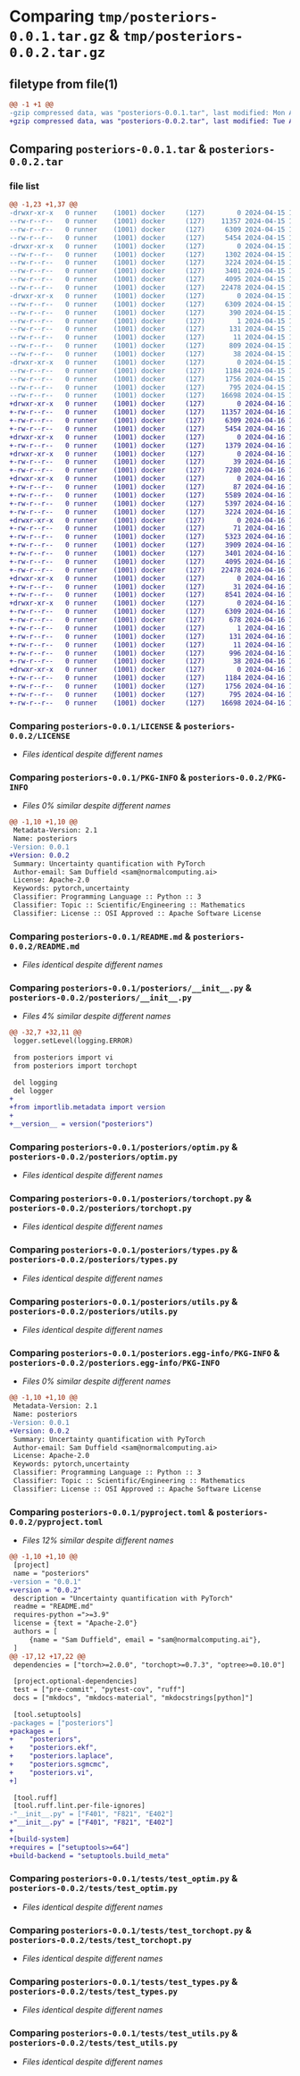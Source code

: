 # Comparing `tmp/posteriors-0.0.1.tar.gz` & `tmp/posteriors-0.0.2.tar.gz`

## filetype from file(1)

```diff
@@ -1 +1 @@
-gzip compressed data, was "posteriors-0.0.1.tar", last modified: Mon Apr 15 17:46:50 2024, max compression
+gzip compressed data, was "posteriors-0.0.2.tar", last modified: Tue Apr 16 18:00:00 2024, max compression
```

## Comparing `posteriors-0.0.1.tar` & `posteriors-0.0.2.tar`

### file list

```diff
@@ -1,23 +1,37 @@
-drwxr-xr-x   0 runner    (1001) docker     (127)        0 2024-04-15 17:46:50.392438 posteriors-0.0.1/
--rw-r--r--   0 runner    (1001) docker     (127)    11357 2024-04-15 17:46:46.000000 posteriors-0.0.1/LICENSE
--rw-r--r--   0 runner    (1001) docker     (127)     6309 2024-04-15 17:46:50.392438 posteriors-0.0.1/PKG-INFO
--rw-r--r--   0 runner    (1001) docker     (127)     5454 2024-04-15 17:46:46.000000 posteriors-0.0.1/README.md
-drwxr-xr-x   0 runner    (1001) docker     (127)        0 2024-04-15 17:46:50.388438 posteriors-0.0.1/posteriors/
--rw-r--r--   0 runner    (1001) docker     (127)     1302 2024-04-15 17:46:46.000000 posteriors-0.0.1/posteriors/__init__.py
--rw-r--r--   0 runner    (1001) docker     (127)     3224 2024-04-15 17:46:46.000000 posteriors-0.0.1/posteriors/optim.py
--rw-r--r--   0 runner    (1001) docker     (127)     3401 2024-04-15 17:46:46.000000 posteriors-0.0.1/posteriors/torchopt.py
--rw-r--r--   0 runner    (1001) docker     (127)     4095 2024-04-15 17:46:46.000000 posteriors-0.0.1/posteriors/types.py
--rw-r--r--   0 runner    (1001) docker     (127)    22478 2024-04-15 17:46:46.000000 posteriors-0.0.1/posteriors/utils.py
-drwxr-xr-x   0 runner    (1001) docker     (127)        0 2024-04-15 17:46:50.392438 posteriors-0.0.1/posteriors.egg-info/
--rw-r--r--   0 runner    (1001) docker     (127)     6309 2024-04-15 17:46:50.000000 posteriors-0.0.1/posteriors.egg-info/PKG-INFO
--rw-r--r--   0 runner    (1001) docker     (127)      390 2024-04-15 17:46:50.000000 posteriors-0.0.1/posteriors.egg-info/SOURCES.txt
--rw-r--r--   0 runner    (1001) docker     (127)        1 2024-04-15 17:46:50.000000 posteriors-0.0.1/posteriors.egg-info/dependency_links.txt
--rw-r--r--   0 runner    (1001) docker     (127)      131 2024-04-15 17:46:50.000000 posteriors-0.0.1/posteriors.egg-info/requires.txt
--rw-r--r--   0 runner    (1001) docker     (127)       11 2024-04-15 17:46:50.000000 posteriors-0.0.1/posteriors.egg-info/top_level.txt
--rw-r--r--   0 runner    (1001) docker     (127)      809 2024-04-15 17:46:46.000000 posteriors-0.0.1/pyproject.toml
--rw-r--r--   0 runner    (1001) docker     (127)       38 2024-04-15 17:46:50.392438 posteriors-0.0.1/setup.cfg
-drwxr-xr-x   0 runner    (1001) docker     (127)        0 2024-04-15 17:46:50.392438 posteriors-0.0.1/tests/
--rw-r--r--   0 runner    (1001) docker     (127)     1184 2024-04-15 17:46:46.000000 posteriors-0.0.1/tests/test_optim.py
--rw-r--r--   0 runner    (1001) docker     (127)     1756 2024-04-15 17:46:46.000000 posteriors-0.0.1/tests/test_torchopt.py
--rw-r--r--   0 runner    (1001) docker     (127)      795 2024-04-15 17:46:46.000000 posteriors-0.0.1/tests/test_types.py
--rw-r--r--   0 runner    (1001) docker     (127)    16698 2024-04-15 17:46:46.000000 posteriors-0.0.1/tests/test_utils.py
+drwxr-xr-x   0 runner    (1001) docker     (127)        0 2024-04-16 18:00:00.548081 posteriors-0.0.2/
+-rw-r--r--   0 runner    (1001) docker     (127)    11357 2024-04-16 17:59:55.000000 posteriors-0.0.2/LICENSE
+-rw-r--r--   0 runner    (1001) docker     (127)     6309 2024-04-16 18:00:00.548081 posteriors-0.0.2/PKG-INFO
+-rw-r--r--   0 runner    (1001) docker     (127)     5454 2024-04-16 17:59:55.000000 posteriors-0.0.2/README.md
+drwxr-xr-x   0 runner    (1001) docker     (127)        0 2024-04-16 18:00:00.544081 posteriors-0.0.2/posteriors/
+-rw-r--r--   0 runner    (1001) docker     (127)     1379 2024-04-16 17:59:55.000000 posteriors-0.0.2/posteriors/__init__.py
+drwxr-xr-x   0 runner    (1001) docker     (127)        0 2024-04-16 18:00:00.548081 posteriors-0.0.2/posteriors/ekf/
+-rw-r--r--   0 runner    (1001) docker     (127)       39 2024-04-16 17:59:55.000000 posteriors-0.0.2/posteriors/ekf/__init__.py
+-rw-r--r--   0 runner    (1001) docker     (127)     7280 2024-04-16 17:59:55.000000 posteriors-0.0.2/posteriors/ekf/diag_fisher.py
+drwxr-xr-x   0 runner    (1001) docker     (127)        0 2024-04-16 18:00:00.548081 posteriors-0.0.2/posteriors/laplace/
+-rw-r--r--   0 runner    (1001) docker     (127)       87 2024-04-16 17:59:55.000000 posteriors-0.0.2/posteriors/laplace/__init__.py
+-rw-r--r--   0 runner    (1001) docker     (127)     5589 2024-04-16 17:59:55.000000 posteriors-0.0.2/posteriors/laplace/dense_fisher.py
+-rw-r--r--   0 runner    (1001) docker     (127)     5397 2024-04-16 17:59:55.000000 posteriors-0.0.2/posteriors/laplace/diag_fisher.py
+-rw-r--r--   0 runner    (1001) docker     (127)     3224 2024-04-16 17:59:55.000000 posteriors-0.0.2/posteriors/optim.py
+drwxr-xr-x   0 runner    (1001) docker     (127)        0 2024-04-16 18:00:00.548081 posteriors-0.0.2/posteriors/sgmcmc/
+-rw-r--r--   0 runner    (1001) docker     (127)       71 2024-04-16 17:59:55.000000 posteriors-0.0.2/posteriors/sgmcmc/__init__.py
+-rw-r--r--   0 runner    (1001) docker     (127)     5323 2024-04-16 17:59:55.000000 posteriors-0.0.2/posteriors/sgmcmc/sghmc.py
+-rw-r--r--   0 runner    (1001) docker     (127)     3909 2024-04-16 17:59:55.000000 posteriors-0.0.2/posteriors/sgmcmc/sgld.py
+-rw-r--r--   0 runner    (1001) docker     (127)     3401 2024-04-16 17:59:55.000000 posteriors-0.0.2/posteriors/torchopt.py
+-rw-r--r--   0 runner    (1001) docker     (127)     4095 2024-04-16 17:59:55.000000 posteriors-0.0.2/posteriors/types.py
+-rw-r--r--   0 runner    (1001) docker     (127)    22478 2024-04-16 17:59:55.000000 posteriors-0.0.2/posteriors/utils.py
+drwxr-xr-x   0 runner    (1001) docker     (127)        0 2024-04-16 18:00:00.548081 posteriors-0.0.2/posteriors/vi/
+-rw-r--r--   0 runner    (1001) docker     (127)       31 2024-04-16 17:59:55.000000 posteriors-0.0.2/posteriors/vi/__init__.py
+-rw-r--r--   0 runner    (1001) docker     (127)     8541 2024-04-16 17:59:55.000000 posteriors-0.0.2/posteriors/vi/diag.py
+drwxr-xr-x   0 runner    (1001) docker     (127)        0 2024-04-16 18:00:00.548081 posteriors-0.0.2/posteriors.egg-info/
+-rw-r--r--   0 runner    (1001) docker     (127)     6309 2024-04-16 18:00:00.000000 posteriors-0.0.2/posteriors.egg-info/PKG-INFO
+-rw-r--r--   0 runner    (1001) docker     (127)      678 2024-04-16 18:00:00.000000 posteriors-0.0.2/posteriors.egg-info/SOURCES.txt
+-rw-r--r--   0 runner    (1001) docker     (127)        1 2024-04-16 18:00:00.000000 posteriors-0.0.2/posteriors.egg-info/dependency_links.txt
+-rw-r--r--   0 runner    (1001) docker     (127)      131 2024-04-16 18:00:00.000000 posteriors-0.0.2/posteriors.egg-info/requires.txt
+-rw-r--r--   0 runner    (1001) docker     (127)       11 2024-04-16 18:00:00.000000 posteriors-0.0.2/posteriors.egg-info/top_level.txt
+-rw-r--r--   0 runner    (1001) docker     (127)      996 2024-04-16 17:59:55.000000 posteriors-0.0.2/pyproject.toml
+-rw-r--r--   0 runner    (1001) docker     (127)       38 2024-04-16 18:00:00.548081 posteriors-0.0.2/setup.cfg
+drwxr-xr-x   0 runner    (1001) docker     (127)        0 2024-04-16 18:00:00.548081 posteriors-0.0.2/tests/
+-rw-r--r--   0 runner    (1001) docker     (127)     1184 2024-04-16 17:59:55.000000 posteriors-0.0.2/tests/test_optim.py
+-rw-r--r--   0 runner    (1001) docker     (127)     1756 2024-04-16 17:59:55.000000 posteriors-0.0.2/tests/test_torchopt.py
+-rw-r--r--   0 runner    (1001) docker     (127)      795 2024-04-16 17:59:55.000000 posteriors-0.0.2/tests/test_types.py
+-rw-r--r--   0 runner    (1001) docker     (127)    16698 2024-04-16 17:59:55.000000 posteriors-0.0.2/tests/test_utils.py
```

### Comparing `posteriors-0.0.1/LICENSE` & `posteriors-0.0.2/LICENSE`

 * *Files identical despite different names*

### Comparing `posteriors-0.0.1/PKG-INFO` & `posteriors-0.0.2/PKG-INFO`

 * *Files 0% similar despite different names*

```diff
@@ -1,10 +1,10 @@
 Metadata-Version: 2.1
 Name: posteriors
-Version: 0.0.1
+Version: 0.0.2
 Summary: Uncertainty quantification with PyTorch
 Author-email: Sam Duffield <sam@normalcomputing.ai>
 License: Apache-2.0
 Keywords: pytorch,uncertainty
 Classifier: Programming Language :: Python :: 3
 Classifier: Topic :: Scientific/Engineering :: Mathematics
 Classifier: License :: OSI Approved :: Apache Software License
```

### Comparing `posteriors-0.0.1/README.md` & `posteriors-0.0.2/README.md`

 * *Files identical despite different names*

### Comparing `posteriors-0.0.1/posteriors/__init__.py` & `posteriors-0.0.2/posteriors/__init__.py`

 * *Files 4% similar despite different names*

```diff
@@ -32,7 +32,11 @@
 logger.setLevel(logging.ERROR)
 
 from posteriors import vi
 from posteriors import torchopt
 
 del logging
 del logger
+
+from importlib.metadata import version
+
+__version__ = version("posteriors")
```

### Comparing `posteriors-0.0.1/posteriors/optim.py` & `posteriors-0.0.2/posteriors/optim.py`

 * *Files identical despite different names*

### Comparing `posteriors-0.0.1/posteriors/torchopt.py` & `posteriors-0.0.2/posteriors/torchopt.py`

 * *Files identical despite different names*

### Comparing `posteriors-0.0.1/posteriors/types.py` & `posteriors-0.0.2/posteriors/types.py`

 * *Files identical despite different names*

### Comparing `posteriors-0.0.1/posteriors/utils.py` & `posteriors-0.0.2/posteriors/utils.py`

 * *Files identical despite different names*

### Comparing `posteriors-0.0.1/posteriors.egg-info/PKG-INFO` & `posteriors-0.0.2/posteriors.egg-info/PKG-INFO`

 * *Files 0% similar despite different names*

```diff
@@ -1,10 +1,10 @@
 Metadata-Version: 2.1
 Name: posteriors
-Version: 0.0.1
+Version: 0.0.2
 Summary: Uncertainty quantification with PyTorch
 Author-email: Sam Duffield <sam@normalcomputing.ai>
 License: Apache-2.0
 Keywords: pytorch,uncertainty
 Classifier: Programming Language :: Python :: 3
 Classifier: Topic :: Scientific/Engineering :: Mathematics
 Classifier: License :: OSI Approved :: Apache Software License
```

### Comparing `posteriors-0.0.1/pyproject.toml` & `posteriors-0.0.2/pyproject.toml`

 * *Files 12% similar despite different names*

```diff
@@ -1,10 +1,10 @@
 [project]
 name = "posteriors"
-version = "0.0.1"
+version = "0.0.2"
 description = "Uncertainty quantification with PyTorch"
 readme = "README.md"
 requires-python =">=3.9"
 license = {text = "Apache-2.0"}
 authors = [
     {name = "Sam Duffield", email = "sam@normalcomputing.ai"},
 ]
@@ -17,12 +17,22 @@
 dependencies = ["torch>=2.0.0", "torchopt>=0.7.3", "optree>=0.10.0"]
 
 [project.optional-dependencies]
 test = ["pre-commit", "pytest-cov", "ruff"]
 docs = ["mkdocs", "mkdocs-material", "mkdocstrings[python]"]
 
 [tool.setuptools]
-packages = ["posteriors"]
+packages = [
+    "posteriors",
+    "posteriors.ekf",
+    "posteriors.laplace",
+    "posteriors.sgmcmc",
+    "posteriors.vi",
+]
 
 [tool.ruff]
 [tool.ruff.lint.per-file-ignores]
-"__init__.py" = ["F401", "F821", "E402"]
+"__init__.py" = ["F401", "F821", "E402"]
+
+[build-system]
+requires = ["setuptools>=64"]
+build-backend = "setuptools.build_meta"
```

### Comparing `posteriors-0.0.1/tests/test_optim.py` & `posteriors-0.0.2/tests/test_optim.py`

 * *Files identical despite different names*

### Comparing `posteriors-0.0.1/tests/test_torchopt.py` & `posteriors-0.0.2/tests/test_torchopt.py`

 * *Files identical despite different names*

### Comparing `posteriors-0.0.1/tests/test_types.py` & `posteriors-0.0.2/tests/test_types.py`

 * *Files identical despite different names*

### Comparing `posteriors-0.0.1/tests/test_utils.py` & `posteriors-0.0.2/tests/test_utils.py`

 * *Files identical despite different names*

